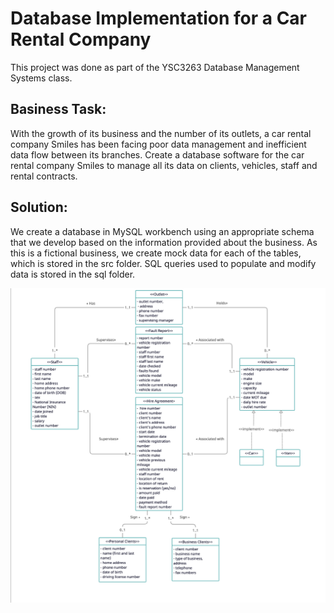 # Database Implementation for a Car Rental Company

This project was done as part of the YSC3263 Database Management Systems class. 

## Basiness Task: 
With the growth of its business and the number of its outlets, a car rental company Smiles has been facing poor data management and inefficient data flow between its branches. Create a database software for the car rental company Smiles to manage all its data on clients, vehicles, staff and rental contracts. 

## Solution:
We create a database in MySQL workbench using an appropriate schema that we develop based on the information provided about the business. As this is a fictional business, we create mock data for each of the tables, which is stored in the src folder. SQL queries used to populate and modify data is stored in the sql folder. 

<img src="erd.png">
